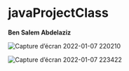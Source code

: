 # javaProjectClass

**Ben Salem Abdelaziz**

![Capture d’écran 2022-01-07 220210](https://user-images.githubusercontent.com/82340039/148610204-a42bc93b-ab6f-4da5-a047-02c52d1a0cbc.png)


![Capture d’écran 2022-01-07 223422](https://user-images.githubusercontent.com/82340039/148610428-1d3322a8-dab5-40f6-b305-7755c0751add.png)
